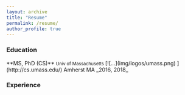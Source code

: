 ```yaml
---
layout: archive
title: "Resume"
permalink: /resume/
author_profile: true
---
```


### Education
<div class="row">
<div class="col-xs-3">
**MS, PhD (CS)**  
<small>Univ of Massachusetts</small>  
[![...](img/logos/umass.png) ](http://cs.umass.edu/) Amherst MA  
_2016, 2018_
</div>
</div>

### Experience
